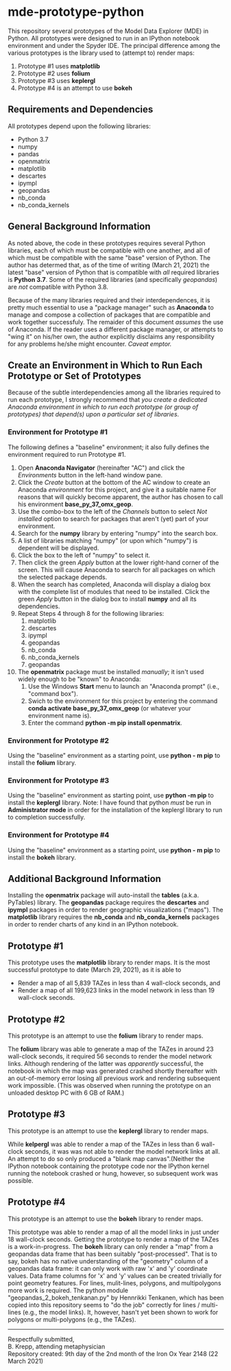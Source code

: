 # mde-prototype-python
This repository several prototypes of the Model Data Explorer (MDE) in Python. 
All prototypes were designed to run in an IPython notebook environment and under the Spyder IDE. 
The principal difference among the various prototypes is the library used to (attempt to) render maps:
1. Prototype #1 uses __matplotlib__
2. Prototype #2 uses __folium__
3. Prototype #3 uses __keplergl__
4. Prototype #4 is an attempt to use __bokeh__

## Requirements and Dependencies

All prototypes depend upon the following libraries:
* Python 3.7
* numpy
* pandas
* openmatrix
* matplotlib
* descartes
* ipympl
* geopandas
* nb_conda
* nb_conda_kernels

## General Background Information

As noted above, the code in these prototypes requires several Python libraries, each of which must be compatible with one another, and all of which must be compatible
with the same "base" version of Python.
The author has determed that, as of the time of writing (March 21, 2021) the latest "base" version of Python that is compatible with _all_ required libraries
is __Python 3.7__.  Some of the required libraries (and specifically _geopandas_) are _not_ compatible with Python 3.8.

Because of the many libraries required and their interdependences, it is pretty much essential to use a "package manager" such as __Anaconda__ to manage
and compose a collection of packages that are compatible and work together successfuly. 
The remaider of this document _assumes_ the use of Anaconda. 
If the reader uses a different package manager, or attempts to "wing it" on his/her own, the author explicitly disclaims any responsibility for any problems 
he/she might encounter. _Caveat emptor._

## Create an Environment in Which to Run Each Prototype or Set of Prototypes

Because of the subtle interdependencies among all the libraries required to run each prototype, I strongly recommend that _you create a dedicated Anaconda environment
in which to run each prototype (or group of prototypes) that depend(s) upon a particular set of libraries_.

### Environment for Prototype #1

The following defines a "baseline" environment; it also fully defines the environment required to run Prototype #1.

1. Open __Anaconda Navigator__ (hereinafter "AC") and click the _Environments_ button in the left-hand window pane. 
2. Click the _Create_ button at the bottom of the AC window to create an Anaconda _environment_ for this project, and give it a suitable name For reasons that will quickly become apparent, the author has chosen to call his environment __base_py_37_omx_geop__. 
3. Use the combo-box to the left of the _Channels_ button to select _Not installed_ option to search for packages that aren't (yet) part of your environment.
4. Search for the __numpy__ library by entering "numpy" into the search box. 
5. A list of libraries matching "numpy" (or upon which "numpy") is dependent will be displayed. 
6. Click the box to the left of "numpy" to select it.
7. Then click the green _Apply_ button at the lower right-hand corner of the screen. This will cause Anaconda to search for all packages on which the selected package depends.
8. When the search has completed, Anaconda will display a dialog box with the complete list of modules that need to be installed. Click the green _Apply_ button in the dialog box to install __numpy__ and all its dependencies.
9. Repeat Steps 4 through 8 for the following libraries:
    1. matplotlib
    2. descartes
    3. ipympl
    4. geopandas
    5. nb_conda
    6. nb_conda_kernels
    7. geopandas
10. The __openmatrix__ package must be installed _manually_; it isn't used widely enough to be "known" to Anaconda:
    1. Use the Windows __Start__ menu to launch an "Anaconda prompt" (i.e., "command box").
    2. Swich to the environment for this project by entering the command __conda activate base_py_37_omx_geop__ (or whatever your environment name is).
    3. Enter the command __python -m pip install openmatrix__.

### Environment for Prototype #2

Using the "baseline" environment as a starting point, use __python - m pip__ to install the __folium__ library.

### Environment for Prototype #3

Using the "baseline" environment as starting point, use __python -m pip__ to install the __keplergl__ library.
Note: I have found that python _must_ be run in __Administrator mode__ in order for the installation of the keplergl library to run to completion successfully.

### Environment for Prototype #4

Using the "baseline" environment as a starting point, use __python - m pip__ to install the __bokeh__ library.

## Additional Background Information

Installing the __openmatrix__ package will auto-install the __tables__ (a.k.a. PyTables) library. 
The __geopandas__ package requires the __descartes__ and __ipympl__ packages in order to render geographic visualizations ("maps"). 
The __matplotlib__ library requires the __nb_conda__ and __nb_conda_kernels__ packages in order to render charts of any kind in an IPython notebook.

## Prototype #1

This prototype uses the __matplotlib__ library to render maps.
It is the most successful prototype to date (March 29, 2021), as it is able to 
* Render a map of all 5,839 TAZes in less than 4 wall-clock seconds, and
* Render a map of all 199,623 links in the model network in less than 19 wall-clock seconds.

## Prototype #2

This prototype is an attempt to use the __folium__ library to render maps.

The __folium__ library was able to generate a map of the TAZes in around 23 wall-clock seconds, it required 56 seconds to render the
model network links. Although rendering of the latter was _apparently_ successful, the notebook in which the map was generated
crashed shortly thereafter with an out-of-memory error losing all previous work and rendering subsequent work impossible. (This 
was observed when running the prototype on an unloaded desktop PC with 6 GB of RAM.)

## Prototype #3

This prototype is an attempt to use the __keplergl__ library to render maps.

While __kelpergl__ was able to render a map of the TAZes in less than 6 wall-clock seconds, it was was not able to render the model network links at all. 
An attempt to do so only produced a "blank map canvas".(Neither the IPython notebook containing the prototype code nor the IPython
kernel running the notebook crashed or hung, however, so subsequent work was possible.

## Prototype #4

This prototype is an attempt to use the __bokeh__ library to render maps.

This prototype was able to render a map of all the model links in just under 18 wall-clock seconds. Getting the prototype to render a map of the TAZes is a work-in-progress.
The __bokeh__ library can only render a "map" from a geopandas data frame that has been suitably "post-processed". That is to say, bokeh has no native understanding of the
"geometry" column of a geopandas data frame: it can only work with raw 'x' and 'y' coordinate values. Data frame columns for 'x' and 'y' values can be created trivially
for point geometry features. For lines, mulit-lines, polygons, and multipolygons more work is required. The python module "geopandas_2_bokeh_tenkanan.py" 
by Hennrikki Tenkanen, which has been copied into this repository seems to "do the job" correctly for lines / multi-lines (e.g., the model links). It, however, 
hasn't yet been shown to work for polygons or multi-polygons (e.g., the TAZes).

<hr/>

Respectfully submitted,  
B. Krepp, attending metaphysician  
Repository created: 9th day of the 2nd month of the Iron Ox Year 2148 (22 March 2021)

